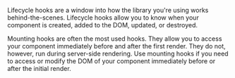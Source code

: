 <!-- What are lifecycle hooks? What are lifecycle hooks used for? -->
Lifecycle hooks are a window into how the library you're using works behind-the-scenes. Lifecycle hooks allow you to know when your component is created, added to the DOM, updated, or destroyed.
<!-- How have you utilized lifcycle hooks in your afternoon projects? -->

<!-- What are mounting hooks? When might you use them? -->
Mounting hooks are often the most used hooks. They allow you to access your component immediately before and after the first render. They do not, however, run during server-side rendering.
Use mounting hooks if you need to access or modify the DOM of your component immediately before or after the initial render.